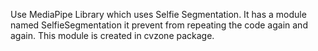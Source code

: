 Use MediaPipe Library which uses Selfie Segmentation. It has a module named SelfieSegmentation it prevent from repeating the code again and again. This module is created in cvzone package.
